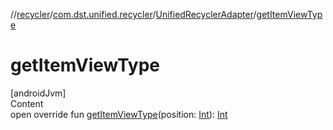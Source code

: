 //[recycler](../../../index.md)/[com.dst.unified.recycler](../index.md)/[UnifiedRecyclerAdapter](index.md)/[getItemViewType](get-item-view-type.md)



# getItemViewType  
[androidJvm]  
Content  
open override fun [getItemViewType](get-item-view-type.md)(position: [Int](https://kotlinlang.org/api/latest/jvm/stdlib/kotlin/-int/index.html)): [Int](https://kotlinlang.org/api/latest/jvm/stdlib/kotlin/-int/index.html)  



